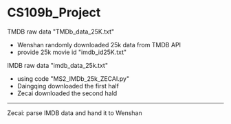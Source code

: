 # CS109b_Project

TMDB raw data "TMDb_data_25K.txt"
- Wenshan randomly downloaded 25k data from TMDB API
- provide 25k movie id "imdb_id25K.txt"

IMDB raw data "imdb_data_25k.txt"
- using code "MS2_IMDb_25k_ZECAI.py"
- Daingqing downloaded the first half
- Zecai downloaded the second hald

---------------------------------------
Zecai: parse IMDB data and hand it to Wenshan
